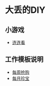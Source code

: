 # 大丢的DIY


## 小游戏

- [连连看](https://dadiu.github.io/linkgame/dist/)



## 工作模板说明

- [每周抢购](/work/M3_diamond/)
- [每月珍宝](/work/M3_RushBuyModule/)
